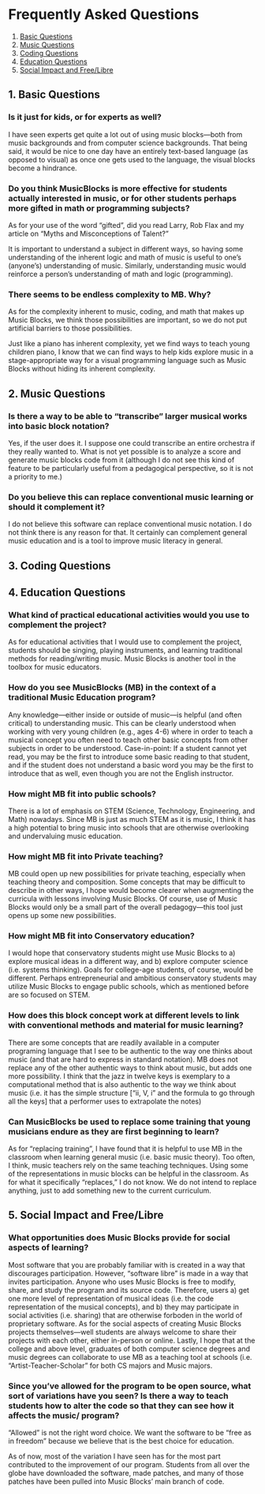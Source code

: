 Frequently Asked Questions
==========================

1. [Basic Questions](#BASIC)
2. [Music Questions](#MUSIC)
3. [Coding Questions](#CODE)
4. [Education Questions](#EDUCATION)
5. [Social Impact and Free/Libre](#SOCIAL)

## <a name="BASIC"></a>1. Basic Questions

### Is it just for kids, or for experts as well? 

I have seen experts get quite a lot out of using music blocks—both from music backgrounds and from computer science backgrounds. That being said, it would be nice to one day have an entirely text-based language (as opposed to visual) as once one gets used to the language, the visual blocks become a hindrance.
### Do you think MusicBlocks is more effective for students actually interested in music, or for other students perhaps more gifted in math or programming subjects?

As for your use of the word “gifted”, did you read Larry, Rob Flax and my article on “Myths and Misconceptions of Talent?”

It is important to understand a subject in different ways, so having some understanding of the inherent logic and math of music is useful to one’s (anyone’s) understanding of music. Similarly, understanding music would reinforce a person’s understanding of math and logic (programming).

### There seems to be endless complexity to MB. Why?

As for the complexity inherent to music, coding, and math that makes up Music Blocks, we think those possibilities are important, so we do not put artificial barriers to those possibilities.

Just like a piano has inherent complexity, yet we find ways to teach young children piano, I know that we can find ways to help kids explore music in a stage-appropriate way for a visual programming language such as Music Blocks without hiding its inherent complexity.

## <a name="MUSIC"></a>2. Music Questions

### Is there a way to be able to “transcribe” larger musical works into basic block notation?

Yes, if the user does it. I suppose one could transcribe an entire orchestra if they really wanted to. What is not yet possible is to analyze a score and generate music blocks code from it (although I do not see this kind of feature to be particularly useful from a pedagogical perspective, so it is not a priority to me.)

### Do you believe this can replace conventional music learning or should it complement it?

I do not believe this software can replace conventional music notation. I do not think there is any reason for that. It certainly can complement general music education and is a tool to improve music literacy in general.

## <a name="CODE"></a>3. Coding Questions
## <a name="EDUCATION"></a>4. Education Questions

### What kind of practical educational activities would you use to complement the project?

As for educational activities that I would use to complement the project, students should be singing, playing instruments, and learning traditional methods for reading/writing music. Music Blocks is another tool in the toolbox for music educators.

### How do you see MusicBlocks (MB) in the context of a traditional Music Education program? 

Any knowledge—either inside or outside of music—is helpful (and often critical) to understanding music. This can be clearly understood when working with very young children (e.g., ages 4-6) where in order to teach a musical concept you often need to teach other basic concepts from other subjects in order to be understood. Case-in-point: If a student cannot yet read, you may be the first to introduce some basic reading to that student, and if the student does not understand a basic word you may be the first to introduce that as well, even though you are not the English instructor.

### How might MB fit into public schools?

There is a lot of emphasis on STEM (Science, Technology, Engineering, and Math) nowadays. Since MB is just as much STEM as it is music, I think it has a high potential to bring music into schools that are otherwise overlooking and undervaluing music education.

### How might MB fit into Private teaching?

MB could open up new possibilities for private teaching, especially when teaching theory and composition. Some concepts that may be difficult to describe in other ways, I hope would become clearer when augmenting the curricula with lessons involving Music Blocks. Of course, use of Music Blocks would only be a small part of the overall pedagogy—this tool just opens up some new possibilities.

### How might MB fit into Conservatory education?

I would hope that conservatory students might use Music Blocks to a) explore musical ideas in a different way, and b) explore computer science (i.e. systems thinking). Goals for college-age students, of course, would be different. Perhaps entrepreneurial and ambitious conservatory students may utilize Music Blocks to engage public schools, which as mentioned before are so focused on STEM.

### How does this block concept work at different levels to link with conventional methods and material for music learning? 

There are some concepts that are readily available in a computer programing language that I see to be authentic to the way one thinks about music (and that are hard to express in standard notation). MB does not replace any of the other authentic ways to think about music, but adds one more possibility. I think that the jazz in twelve keys is exemplary to a computational method that is also authentic to the way we think about music (i.e. it has the simple structure [“ii, V, i” and the formula to go through all the keys] that a performer uses to extrapolate the notes)

### Can MusicBlocks be used to replace some training that young musicians endure as they are first beginning to learn?

As for “replacing training”, I have found that it is helpful to use MB in the classroom when learning general music (i.e. basic music theory). Too often, I think, music teachers rely on the same teaching techniques. Using some of the representations in music blocks can be helpful in the classroom. As for what it specifically “replaces,” I do not know. We do not intend to replace anything, just to add something new to the current curriculum.

## <a name="SOCIAL"></a>5. Social Impact and Free/Libre

### What opportunities does Music Blocks provide for social aspects of learning?

Most software that you are probably familiar with is created in a way that discourages participation. However, “software libre” is made in a way that invites participation. Anyone who uses Music Blocks is free to modify, share, and study the program and its source code. Therefore, users a) get one more level of representation of musical ideas (i.e. the code representation of the musical concepts), and b) they may participate in social activities (i.e. sharing) that are otherwise forboden in the world of proprietary software. As for the social aspects of creating Music Blocks projects themselves—well students are always welcome to share their projects with each other, either in-person or online. Lastly, I hope that at the college and above level, graduates of both computer science degrees and music degrees can collaborate to use MB as a teaching tool at schools (i.e. “Artist-Teacher-Scholar” for both CS majors and Music majors.

### Since you’ve allowed for the program to be open source, what sort of variations have you seen? Is there a way to teach students how to alter the code so that they can see how it affects the music/ program?

“Allowed” is not the right word choice. We want the software to be “free as in freedom” because we believe that is the best choice for education.

As of now, most of the variation I have seen has for the most part contributed to the improvement of our program. Students from all over the globe have downloaded the software, made patches, and many of those patches have been pulled into Music Blocks’ main branch of code.
